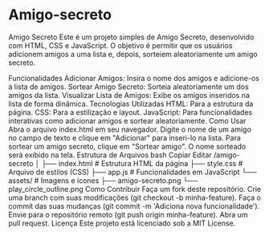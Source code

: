 # Amigo-secreto

Amigo Secreto
Este é um projeto simples de Amigo Secreto, desenvolvido com HTML, CSS e JavaScript. O objetivo é permitir que os usuários adicionem amigos a uma lista e, depois, sorteiem aleatoriamente um amigo secreto.

Funcionalidades
Adicionar Amigos: Insira o nome dos amigos e adicione-os à lista de amigos.
Sortear Amigo Secreto: Sorteia aleatoriamente um dos amigos da lista.
Visualizar Lista de Amigos: Exibe os amigos inseridos na lista de forma dinâmica.
Tecnologias Utilizadas
HTML: Para a estrutura da página.
CSS: Para a estilização e layout.
JavaScript: Para funcionalidades interativas como adicionar amigos e sortear aleatoriamente.
Como Usar
Abra o arquivo index.html em seu navegador.
Digite o nome de um amigo no campo de texto e clique em "Adicionar" para inseri-lo na lista.
Para sortear um amigo secreto, clique em "Sortear amigo".
O nome sorteado será exibido na tela.
Estrutura de Arquivos
bash
Copiar
Editar
/amigo-secreto
│
├── index.html           # Estrutura HTML da página
├── style.css            # Arquivo de estilos (CSS)
├── app.js               # Funcionalidades em JavaScript
└── assets/              # Imagens e ícones
    ├── amigo-secreto.png
    └── play_circle_outline.png
Como Contribuir
Faça um fork deste repositório.
Crie uma branch com suas modificações (git checkout -b minha-feature).
Faça o commit das suas mudanças (git commit -m 'Adiciona nova funcionalidade').
Envie para o repositório remoto (git push origin minha-feature).
Abra um pull request.
Licença
Este projeto está licenciado sob a MIT License.
